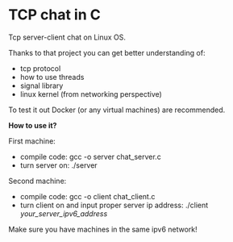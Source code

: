 # TCP chat in C
Tcp server-client chat on Linux OS.

Thanks to that project you can get better understanding of:
* tcp protocol
* how to use threads
* signal library
* linux kernel (from networking perspective)

To test it out Docker (or any virtual machines) are recommended.

**How to use it?**

First machine:
* compile code: gcc -o server chat_server.c
* turn server on: ./server

Second machine:
* compile code: gcc -o client chat_client.c
* turn client on and input proper server ip address: ./client *your_server_ipv6_address*

Make sure you have machines in the same ipv6 network!
